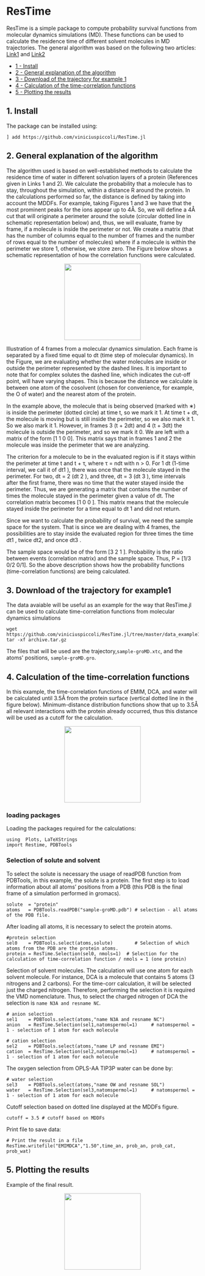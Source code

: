 # ResTime

ResTime is a simple package to compute probability survival functions from molecular dynamics simulations (MD). These functions can be used to calculate the residence time of different solvent molecules in  MD trajectories. The general algorithm was based on the following two articles: [Link1](https://www.ncbi.nlm.nih.gov/pmc/articles/PMC1301175/) and [Link2](https://onlinelibrary.wiley.com/doi/abs/10.1002/jcc.540141116)

* [1 - Install](#install) 
* [2 - General explanation of the algorithm](#main_idea)
* [3 - Download of the trajectory for example 1](#download)
* [4 - Calculation of the time-correlation functions](#example1)
* [5 - Plotting the results]("plot")

## <a name="install"></a>1. Install
The package can be installed using:
```
] add https://github.com/viniciuspiccoli/ResTime.jl
```

## <a name="main_idea"></a>2. General explanation of the algorithm


The algorithm used is based on well-established methods to calculate the residence time of water in different solvation layers of a protein (References given in Links 1 and 2). We calculate the probability that a molecule has to stay, throughout the simulation, within a distance R around the protein. In the calculations performed so far, the distance is defined by taking into account the MDDFs. For example, taking Figures 1 and 3 we have that the most prominent peaks for the ions appear up to 4Å. So, we will define a 4Å cut that will originate a perimeter around the solute (circular dotted line in schematic representation below) and, thus, we will evaluate, frame by frame, if a molecule is inside the perimeter or not. We create a matrix (that has the number of columns equal to the number of frames and the number of rows equal to the number of molecules) where if a molecule is within the perimeter we store 1, otherwise, we store zero. The Figure below shows a schematic representation of how the correlation functions were calculated.



<p align=center>
<img height=200px src= https://user-images.githubusercontent.com/42824876/126248112-a8a7edb9-07d5-4a5e-997d-2818da7e0790.png>
</p>	


Illustration of 4 frames from a molecular dynamics simulation. Each frame is separated by a fixed time equal to dt (time step of molecular dynamics). In the Figure, we are evaluating whether the water molecules are inside or outside the perimeter represented by the dashed lines. It is important to note that for complex solutes the dashed line, which indicates the cut-off point, will have varying shapes. This is because the distance we calculate is between one atom of the cosolvent (chosen for convenience, for example, the O of water) and the nearest atom of the protein.


In the example above, the molecule that is being observed (marked with ∗) is inside the perimeter (dotted circle) at time t, so we mark it 1. At time t + dt, the molecule is moving but is still inside the perimeter, so we also mark it 1. So we also mark it 1. However, in frames 3 (t + 2dt) and 4 (t + 3dt) the molecule is outside the perimeter, and so we mark it 0. We are left with a matrix of the form [1 1 0 0]. This matrix says that in frames 1 and 2 the molecule was inside the perimeter that we are analyzing.

The criterion for a molecule to be in the evaluated region is if it stays within the perimeter at time t and t + τ, where τ = ndt with n > 0. For 1 dt (1-time interval, we call it of dt1 ), there was once that the molecule stayed in the perimeter. For two, dt = 2 (dt 2 ), and three, dt = 3 (dt 3 ), time intervals after the first frame, there was no time that the water stayed inside the perimeter. Thus, we are generating a matrix that contains the number of times the molecule stayed in the perimeter given a value of dt. The correlation matrix becomes [1 0 0 ]. This matrix means that the molecule stayed inside the perimeter for a time equal to dt 1 and did not return.

Since we want to calculate the probability of survival, we need the sample space for the system. That is since we are dealing with 4 frames, the possibilities are to stay inside the evaluated region for three times the time dt1 , twice dt2, and once dt3 .

The sample space would be of the form [3 2 1 ]. Probability is the ratio between events (correlation matrix) and the sample space. Thus, P = [1/3 0/2 0/1]. So the above description shows how the probability functions (time-correlation functions) are being calculated. 




## <a name="download"></a>3. Download of the trajectory for example1
The data avaiable will be useful as an example for the way that ResTime.jl can be used to calculate time-correlation functions from molecular dynamics simulations

```
wget https://github.com/viniciuspiccoli/ResTime.jl/tree/master/data_example1/data.tar.gz 
tar -xf archive.tar.gz
```
The files that will be used are the trajectory,`sample-groMD.xtc`, and the atoms' positions,  `sample-groMD.gro`.


##   <a name="example1"></a>4. Calculation of the time-correlation functions 

In this example, the time-correlation functions of EMIM, DCA, and water will be calculated until 3.5Å from the protein surface (vertical dotted line in the figure below). Minimum-distance distribution functions show that up to 3.5Å all relevant interactions with the protein already occurred, thus this distance will be used as a cutoff for the calculation.


<p align=center>
<img height=200px src= https://user-images.githubusercontent.com/42824876/126917146-53f14007-e568-4584-9bae-d627ef0862a6.png>
</p>	


### loading packages
Loading the packages required for the calculations:
```
using  Plots, LaTeXStrings
import Restime, PDBTools
```

### Selection of solute and solvent
To select the solute is necessary the usage of readPDB function from PDBTools, in this example, the solute is a protein. The first step is to load information about all atoms’ positions from a PDB (this PDB is the final frame of a simulation performed in gromacs).
```
solute  = "protein"
atoms   = PDBTools.readPDB("sample-groMD.pdb") # selection - all atoms of the PDB file.
```

After loading all atoms, it is necessary to select the protein atoms.
```
#protein selection
sel0    = PDBTools.select(atoms,solute)        # Selection of which atoms from the PDB are the protein atoms.
protein = ResTime.Selection(sel0, nmols=1)  # Selection for the calculation of time-correlation function / nmols = 1 (one protein)
```

Selection of solvent molecules. The calculation will use one atom for each solvent molecule. For instance, DCA is a molecule that contains 5 atoms (3 nitrogens and 2 carbons). For the time-corr calculation, it will be selected just the charged nitrogen. Therefore, performing the selection it is required the VMD nomenclature. Thus, to select the charged nitrogen of DCA the selection is `name N3A and resname NC`.
```
# anion selection
sel1    = PDBTools.select(atoms,"name N3A and resname NC")
anion   = ResTime.Selection(sel1,natomspermol=1)     # natomspermol = 1 - selection of 1 atom for each molecule

# cation selection
sel2    = PDBTools.select(atoms,"name LP and resname EMI")
cation  = ResTime.Selection(sel2,natomspermol=1)     # natomspermol = 1 - selection of 1 atom for each molecule
```
The oxygen selection from OPLS-AA TIP3P water can be done by:
```
# water selection
sel3    = PDBTools.select(atoms,"name OW and resname SOL")
water   = ResTime.Selection(sel3,natomspermol=1)     # natomspermol = 1 - selection of 1 atom for each molecule
```

Cutoff selection based on dotted line displayed at the MDDFs figure.
```
cutoff = 3.5 # cutoff based on MDDFs
```

Print file to save data:
```
# Print the result in a file
ResTime.writefile("EMIMDCA","1.50",time_an, prob_an, prob_cat, prob_wat)
```


## <a name="plot"></a>5. Plotting the results 

Example of the final result.
<p align=center>
<img height=200px src=https://user-images.githubusercontent.com/42824876/127359481-062c62e5-ba64-4e91-9774-0defe495a981.png>
</p>







